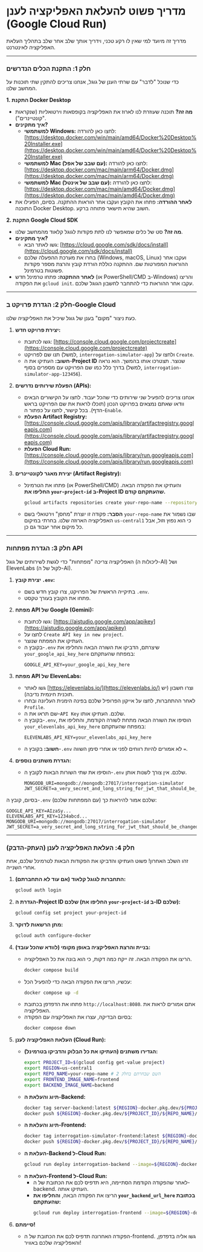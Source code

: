 # מדריך פשוט להעלאת האפליקציה לענן (Google Cloud Run)

מדריך זה מיועד למי שאין לו רקע טכני, וידריך אותך שלב אחר שלב בתהליך העלאת האפליקציה לאינטרנט.

---

### חלק 1: התקנת הכלים הנדרשים

כדי שנוכל "לדבר" עם שרתי הענן של גוגל, אנחנו צריכים להתקין שתי תוכנות על המחשב שלנו.

**1. התקנת Docker Desktop**

*   **מה זה?** תוכנה שעוזרת לנו לארוז את האפליקציה בקופסאות וירטואליות (שנקראות "קונטיינרים").
*   **איך מתקינים?**
    *   **למשתמשי Windows:** לחצו כאן להורדה: [https://desktop.docker.com/win/main/amd64/Docker%20Desktop%20Installer.exe](https://desktop.docker.com/win/main/amd64/Docker%20Desktop%20Installer.exe)
    *   **למשתמשי Mac (עם שבב של אפל):** לחצו כאן להורדה: [https://desktop.docker.com/mac/main/arm64/Docker.dmg](https://desktop.docker.com/mac/main/arm64/Docker.dmg)
    *   **למשתמשי Mac (עם שבב של אינטל):** לחצו כאן להורדה: [https://desktop.docker.com/mac/main/amd64/Docker.dmg](https://desktop.docker.com/mac/main/amd64/Docker.dmg)
*   **לאחר ההורדה:** פתחו את הקובץ ועקבו אחר הוראות ההתקנה. בסיום, הפעילו את התוכנה Docker Desktop. חשוב שהיא תישאר פתוחה ברקע.

**2. התקנת Google Cloud SDK**

*   **מה זה?** סט של כלים שמאפשר לנו לתת פקודות לגוגל קלאוד מהמחשב שלנו.
*   **איך מתקינים?**
    *   גשו לאתר הבא: [https://cloud.google.com/sdk/docs/install](https://cloud.google.com/sdk/docs/install)
    *   בחרו את מערכת ההפעלה שלכם (Windows, macOS, Linux) ועקבו אחר ההוראות המפורטות שם. ההתקנה כוללת הורדת קובץ והרצת מספר פקודות פשוטות בטרמינל.
*   **לאחר ההתקנה:** פתחו טרמינל חדש (או PowerShell/CMD ב-Windows) והריצו את הפקודה `gcloud init`. עקבו אחר ההוראות כדי להתחבר לחשבון הגוגל שלכם.

---

### חלק 2: הגדרת פרויקט ב-Google Cloud

כעת ניצור "מקום" בענן של גוגל שיכיל את האפליקציה שלנו.

1.  **יצירת פרויקט חדש:**
    *   גשו לכתובת: [https://console.cloud.google.com/projectcreate](https://console.cloud.google.com/projectcreate)
    *   תנו שם לפרויקט (למשל, `interrogation-simulator-app`) ולחצו על `Create`.
    *   **חשוב:** העתיקו את ה-**Project ID** שנוצר. תצטרכו אותו בהמשך. הוא נראה בדרך כלל כמו שם הפרויקט עם מספרים בסוף (למשל, `interrogation-simulator-app-123456`).

2.  **הפעלת שירותים נדרשים (APIs):**
    *   אנחנו צריכים להפעיל שני שירותים כדי שהכל יעבוד. לחצו על הקישורים הבאים וודאו שאתם נמצאים בפרויקט הנכון (תוכלו לראות את שם הפרויקט בראש הדף). בכל קישור, לחצו על כפתור ה-`Enable`.
    *   **הפעלת Artifact Registry:** [https://console.cloud.google.com/apis/library/artifactregistry.googleapis.com](https://console.cloud.google.com/apis/library/artifactregistry.googleapis.com)
    *   **הפעלת Cloud Run:** [https://console.cloud.google.com/apis/library/run.googleapis.com](https://console.cloud.google.com/apis/library/run.googleapis.com)

3.  **יצירת מאגר לקונטיינרים (Artifact Registry):**
    *   פתחו את הטרמינל (או PowerShell/CMD) והעתיקו את הפקודה הבאה. **החליפו את `your-project-id` ב-Project ID שהעתקתם קודם.**
        ```bash
        gcloud artifacts repositories create your-repo-name --repository-format=docker --location=us-central1 --project=your-project-id
        ```
    *   **הסבר:** פקודה זו יוצרת "מחסן" וירטואלי בשם `your-repo-name` שבו נשמור את האפליקציה הארוזה שלנו. בחרתי במיקום `us-central1` כי הוא נפוץ וזול, אבל כל מיקום אחר יעבוד גם כן.

---

### חלק 3: הגדרת מפתחות API

האפליקציה צריכה "מפתחות" כדי לגשת לשירותים של גוגל (ליכולות ה-AI) ושל ElevenLabs (לקול של ה-AI).

1.  **יצירת קובץ `.env`:**
    *   בתיקייה הראשית של הפרויקט, צרו קובץ חדש בשם `.env`.
    *   פתחו את הקובץ בעורך טקסט.

2.  **מפתח API של Google (Gemini):**
    *   גשו לכתובת: [https://aistudio.google.com/app/apikey](https://aistudio.google.com/app/apikey)
    *   לחצו על `Create API key in new project`.
    *   העתיקו את המפתח שנוצר.
    *   בקובץ ה-`.env` שיצרתם, הדביקו את השורה הבאה והחליפו את `your_google_api_key_here` במפתח שהעתקתם:
        ```
        GOOGLE_API_KEY=your_google_api_key_here
        ```

3.  **מפתח API של ElevenLabs:**
    *   גשו לאתר [https://elevenlabs.io/](https://elevenlabs.io/) וצרו חשבון (יש תוכנית חינמית נדיבה).
    *   לאחר ההתחברות, לחצו על אייקון הפרופיל שלכם בפינה הימנית העליונה ובחרו `Profile`.
    *   שם תראו את ה-`API Key` שלכם. העתיקו אותו.
    *   בקובץ ה-`.env`, הוסיפו את השורה הבאה מתחת לשורה הקודמת, והחליפו את `your_elevenlabs_api_key_here` במפתח שהעתקתם:
        ```
        ELEVENLABS_API_KEY=your_elevenlabs_api_key_here
        ```
    *   **חשוב:** בקובץ ה-`.env` לא אמורים להיות רווחים לפני או אחרי סימן השווה `=`.

4.  **הגדרת משתנים נוספים:**
    *   הוסיפו את שתי השורות הבאות לקובץ ה-`.env` שלכם. אין צורך לשנות אותן.
        ```
        MONGODB_URI=mongodb://mongodb:27017/interrogation-simulator
        JWT_SECRET=a_very_secret_and_long_string_for_jwt_that_should_be_changed
        ```

בסיום, קובץ ה-`.env` שלכם אמור להיראות כך (עם המפתחות שלכם):

```
GOOGLE_API_KEY=AIzaSy...
ELEVENLABS_API_KEY=1234abcd...
MONGODB_URI=mongodb://mongodb:27017/interrogation-simulator
JWT_SECRET=a_very_secret_and_long_string_for_jwt_that_should_be_changed
```

---

### חלק 4: העלאת האפליקציה לענן (העתק-הדבק)

זהו השלב האחרון! פשוט העתיקו והדביקו את הפקודות הבאות לטרמינל שלכם, אחת אחרי השנייה.

1.  **התחברות לגוגל קלאוד (אם עוד לא התחברתם):**
    ```bash
    gcloud auth login
    ```

2.  **הגדרת ה-Project ID שלכם (החליפו את `your-project-id` ב-ID שלכם):**
    ```bash
    gcloud config set project your-project-id
    ```

3.  **מתן הרשאות לדוקר:**
    ```bash
    gcloud auth configure-docker
    ```

4.  **בניית והרצת האפליקציה באופן מקומי (לוודא שהכל עובד):**
    *   הריצו את הפקודה הבאה. זה ייקח כמה דקות, כי הוא בונה את כל האפליקציה.
        ```bash
        docker compose build
        ```
    *   עכשיו, הריצו את הפקודה הבאה כדי להפעיל הכל:
        ```bash
        docker compose up -d
        ```
    *   פתחו את הדפדפן בכתובת `http://localhost:8080`. אתם אמורים לראות את האפליקציה.
    *   בסיום הבדיקה, עצרו את האפליקציה עם הפקודה:
        ```bash
        docker compose down
        ```

5.  **העלאת האפליקציה לענן (Cloud Run):**
    *   **הגדירו משתנים (העתיקו את כל הבלוק והדביקו בטרמינל):**
        ```bash
        export PROJECT_ID=$(gcloud config get-value project)
        export REGION=us-central1
        export REPO_NAME=your-repo-name # השם שבחרתם בחלק 2
        export FRONTEND_IMAGE_NAME=frontend
        export BACKEND_IMAGE_NAME=backend
        ```
    *   **תיוג והעלאת ה-Backend:**
        ```bash
        docker tag server-backend:latest ${REGION}-docker.pkg.dev/${PROJECT_ID}/${REPO_NAME}/${BACKEND_IMAGE_NAME}:latest
        docker push ${REGION}-docker.pkg.dev/${PROJECT_ID}/${REPO_NAME}/${BACKEND_IMAGE_NAME}:latest
        ```
    *   **תיוג והעלאת ה-Frontend:**
        ```bash
        docker tag interrogation-simulator-frontend:latest ${REGION}-docker.pkg.dev/${PROJECT_ID}/${REPO_NAME}/${FRONTEND_IMAGE_NAME}:latest
        docker push ${REGION}-docker.pkg.dev/${PROJECT_ID}/${REPO_NAME}/${FRONTEND_IMAGE_NAME}:latest
        ```
    *   **העלאת ה-Backend ל-Cloud Run:**
        ```bash
        gcloud run deploy interrogation-backend --image=${REGION}-docker.pkg.dev/${PROJECT_ID}/${REPO_NAME}/${BACKEND_IMAGE_NAME}:latest --platform=managed --region=${REGION} --allow-unauthenticated --set-env-vars-from-file=.env
        ```
    *   **העלאת ה-Frontend ל-Cloud Run:**
        *   לאחר שהפקודה הקודמת הסתיימה, היא תדפיס לכם את הכתובת של ה-backend. העתיקו אותה.
        *   הריצו את הפקודה הבאה, **והחליפו את `your_backend_url_here` בכתובת שהעתקתם:**
            ```bash
            gcloud run deploy interrogation-frontend --image=${REGION}-docker.pkg.dev/${PROJECT_ID}/${REPO_NAME}/${FRONTEND_IMAGE_NAME}:latest --platform=managed --region=${REGION} --allow-unauthenticated --set-env-vars=VITE_API_BASE_URL=your_backend_url_here
            ```

6.  **סיימתם!**
    *   הפקודה האחרונה תדפיס לכם את הכתובת של ה-frontend. גשו אליה בדפדפן, והאפליקציה שלכם באוויר!
